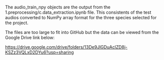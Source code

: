 The audio_train_npy objects are the output from the 1.preprocessing/c.data_extraction.ipynb file. This consistents of the test audios converted to NumPy array format for the three species selected for the project.

The files are too large to fit into GitHub but the data can be viewed from the Google Drive link below:

https://drive.google.com/drive/folders/13De9JlGDuAclZD8j-KSZz3VQLxD2DYu6?usp=sharing